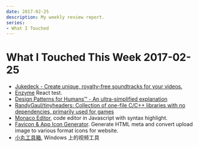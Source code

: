 ```yaml
---
date: 2017-02-25
description: My weekly review report.
series:
- What I Touched
---
```


# What I Touched This Week 2017-02-25


- [Jukedeck - Create unique, royalty-free soundtracks for your videos.][1]
- [Enzyme][2] React test.
- [Design Patterns for Humans™ - An ultra-simplified explanation][3]
- [RandyGaul/tinyheaders: Collection of one-file C/C++ libraries with no dependencies, primarily used for games][4]
- [Monaco Editor][5], code editor in Javascript with syntax highlight.
- [Favicon & App Icon Generator][6]. Generate HTML meta and convert upload image to various format icons for website.
- [小丸工具箱][7], Windows 上的视频工具

[1]: https://www.jukedeck.com/?no-redirect=true
[2]: http://airbnb.io/enzyme/?ref=stackshare
[3]: https://github.com/kamranahmedse/design-patterns-for-humans
[4]: https://github.com/RandyGaul/tinyheaders
[5]: https://microsoft.github.io/monaco-editor/
[6]: http://www.favicon-generator.org/
[7]: http://maruko.appinn.me/
